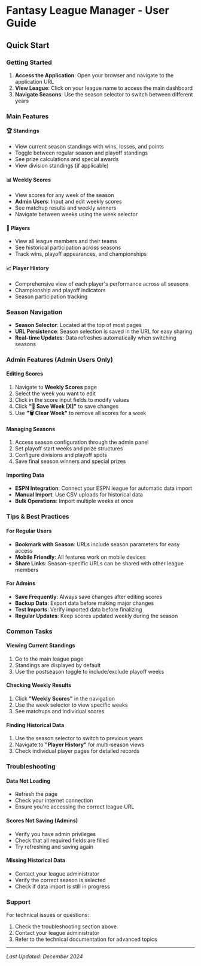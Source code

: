 # Fantasy League Manager - User Guide

## Quick Start

### Getting Started
1. **Access the Application**: Open your browser and navigate to the application URL
2. **View League**: Click on your league name to access the main dashboard
3. **Navigate Seasons**: Use the season selector to switch between different years

### Main Features

#### 🏆 Standings
- View current season standings with wins, losses, and points
- Toggle between regular season and playoff standings
- See prize calculations and special awards
- View division standings (if applicable)

#### 📊 Weekly Scores
- View scores for any week of the season
- **Admin Users**: Input and edit weekly scores
- See matchup results and weekly winners
- Navigate between weeks using the week selector

#### 👥 Players
- View all league members and their teams
- See historical participation across seasons
- Track wins, playoff appearances, and championships

#### 📈 Player History
- Comprehensive view of each player's performance across all seasons
- Championship and playoff indicators
- Season participation tracking

### Season Navigation
- **Season Selector**: Located at the top of most pages
- **URL Persistence**: Season selection is saved in the URL for easy sharing
- **Real-time Updates**: Data refreshes automatically when switching seasons

### Admin Features (Admin Users Only)

#### Editing Scores
1. Navigate to **Weekly Scores** page
2. Select the week you want to edit
3. Click in the score input fields to modify values
4. Click **"💾 Save Week [X]"** to save changes
5. Use **"🗑️ Clear Week"** to remove all scores for a week

#### Managing Seasons
1. Access season configuration through the admin panel
2. Set playoff start weeks and prize structures
3. Configure divisions and playoff spots
4. Save final season winners and special prizes

#### Importing Data
- **ESPN Integration**: Connect your ESPN league for automatic data import
- **Manual Import**: Use CSV uploads for historical data
- **Bulk Operations**: Import multiple weeks at once

### Tips & Best Practices

#### For Regular Users
- **Bookmark with Season**: URLs include season parameters for easy access
- **Mobile Friendly**: All features work on mobile devices
- **Share Links**: Season-specific URLs can be shared with other league members

#### For Admins
- **Save Frequently**: Always save changes after editing scores
- **Backup Data**: Export data before making major changes
- **Test Imports**: Verify imported data before finalizing
- **Regular Updates**: Keep scores updated weekly during the season

### Common Tasks

#### Viewing Current Standings
1. Go to the main league page
2. Standings are displayed by default
3. Use the postseason toggle to include/exclude playoff weeks

#### Checking Weekly Results
1. Click **"Weekly Scores"** in the navigation
2. Use the week selector to view specific weeks
3. See matchups and individual scores

#### Finding Historical Data
1. Use the season selector to switch to previous years
2. Navigate to **"Player History"** for multi-season views
3. Check individual player pages for detailed records

### Troubleshooting

#### Data Not Loading
- Refresh the page
- Check your internet connection
- Ensure you're accessing the correct league URL

#### Scores Not Saving (Admins)
- Verify you have admin privileges
- Check that all required fields are filled
- Try refreshing and saving again

#### Missing Historical Data
- Contact your league administrator
- Verify the correct season is selected
- Check if data import is still in progress

### Support
For technical issues or questions:
1. Check the troubleshooting section above
2. Contact your league administrator
3. Refer to the technical documentation for advanced topics

---

*Last Updated: December 2024*